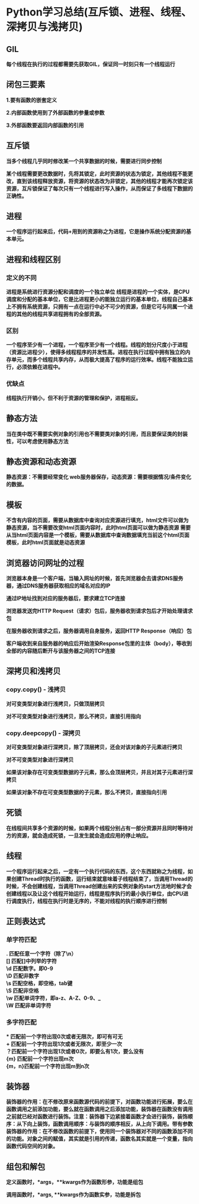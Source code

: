 <h1>Python学习总结(互斥锁、进程、线程、深拷贝与浅拷贝)</h1>
<h2>GIL</h2>
<p><b>每个线程在执行的过程都需要先获取GIL，保证同一时刻只有一个线程运行</b></p>
<h2>闭包三要素</h2>
<p><b>1.要有函数的嵌套定义</b></p>
<p><b>2.内部函数使用到了外部函数的参量或参数</b></p>
<p><b>3.外部函数要返回内部函数的引用</b></p>
<h2>互斥锁</h2>
<p><b>当多个线程几乎同时修改某一个共享数据的时候，需要进行同步控制</b></p>
<p><b>某个线程需要更改数据时，先将其锁定，此时资源的状态为锁定，其他线程不能更改，直到该线程释放资源，将资源的状态改为非锁定，其他的线程才能再次锁定该资源，互斥锁保证了每次只有一个线程进行写入操作，从而保证了多线程下数据的正确性。</b></p>
<h2>进程</h2>
<p><b>一个程序运行起来后，代码+用到的资源称之为进程，它是操作系统分配资源的基本单元。</b></p>
<h2>进程和线程区别</h2>
<h3>定义的不同</h3>
<p><b>进程是系统进行资源分配和调度的一个独立单位
线程是进程的一个实体，是CPU调度和分配的基本单位，它是比进程更小的能独立运行的基本单位，线程自己基本上不拥有系统资源，只拥有一点在运行中必不可少的资源，但是它可与同属一个进程的其他的线程共享进程拥有的全部资源。</b></p>
<h3>区别</h3>
<p><b>一个程序至少有一个进程，一个程序至少有一个线程。线程的划分尺度小于进程（资源比进程少），使得多线程程序的并发性高。进程在执行过程中拥有独立的内存单元，而多个线程共享内存，从而极大提高了程序的运行效率。线程不能独立运行，必须依赖在进程中。</b></p>
<h3>优缺点</h3>
<p><b>线程执行开销小，但不利于资源的管理和保护，进程相反。</b></p>
<h2>静态方法</h2>
<p><b>当在类中既不需要实例对象的引用也不需要类对象的引用，而且要保证类的封装性，可以考虑使用静态方法</b></p>
<h2>静态资源和动态资源</h2>
<p><b>静态资源：不需要经常变化 web服务器保存，动态资源：需要根据情况/条件变化的数据。</b></p>
<h2>模板</h2>
<p><b>不含有内容的页面，需要从数据库中查询对应资源进行填充，html文件可以做为静态资源，当不需要改变html页面内容时，此时html页面可以做为静态资源
需要从当html页面内容是一个模板，需要从数据库中查询数据填充当前这个html页面模板，此时html页面就是动态资源</b></p>
<h2>浏览器访问网址的过程</h2>
<p><b>浏览器本身是一个客户端，当输入网址的时候，首先浏览器会去请求DNS服务器，通过DNS服务器获取相应的域名对应的IP</b></p>
<p><b>通过IP地址找到对应的服务器后，要求建立TCP连接</b></p>
<p><b>浏览器发送完HTTP Request（请求）包后，服务器收到请求包后才开始处理请求包</b></p>
<p><b>在服务器收到请求之后，服务器调用自身服务，返回HTTP Response（响应）包</b></p>
<p><b>客户端收到来自服务器的响应后开始渲染Response包里的主体（body），等收到全部的内容随后断开与该服务器之间的TCP连接</b></p>
<h2>深拷贝和浅拷贝</h2>
<h3>copy.copy() - 浅拷贝</h3>
<p><b>对可变类型对象进行浅拷贝，只做顶层拷贝</b></p>
<p><b>对不可变类型对象进行浅拷贝，那么不拷贝，直接引用指向</b></p>
<h3>copy.deepcopy() - 深拷贝</h3>
<p><b>对可变类型对象进行深拷贝，除了顶层拷贝，还会对该对象的子元素进行拷贝</b></p>
<p><b>对不可变类型对象进行深拷贝</b></p>
<p><b>如果该对象存在可变类型数据的子元素，那么会顶层拷贝，并且对其子元素进行深拷贝</b></p>
<p><b>如果该对象不存在可变类型数据的子元素，那么不拷贝，直接指向引用</b></p>
<h2>死锁</h2>
<p><b>在线程间共享多个资源的时候，如果两个线程分别占有一部分资源并且同时等待对方的资源，就会造成死锁，一旦发生就会造成应用的停止响应。</b></p>
<h2>线程</h2>
<p><b>一个程序运行起来之后，一定有一个执行代码的东西，这个东西就称之为线程，如果创建Thread时执行的函数，运行结束就意味着子线程结束了，当调用Thread的时候，不会创建线程，当调用Thread创建出来的实例对象的start方法地时候才会创建线程以及让这个线程开始运行，线程是程序执行的最小执行单位，由CPU进行调度执行，线程在执行时是无序的，不能对线程的执行顺序进行控制</b></p>
<h2>正则表达式</h2>
<h3>单字符匹配</h3>
<p><b>
. 匹配任意一个字符（除了\n）<br>
[] 匹配[]中列举的字符<br>
\d 匹配数字。即0-9<br>
\D 匹配非数字<br>
\s 匹配空格，即空格，tab键<br>
\S 匹配非空格<br>
\w 匹配单词字符，即a-z、A-Z、0-9、_<br>
\W 匹配非单词字符
</b></p>
<h3>多字符匹配</h3>
<p><b>
* 匹配前一个字符出现0次或者无限次，即可有可无<br/>
+ 匹配前一个字符出现1次或者无限次，即至少一次<br/>
？匹配前一个字符出现1次或者0次，即要么有1次，要么没有<br/>
{m} 匹配前一个字符出现m次<br/>
{m，n}匹配前一个字符出现m到n次<br/>
</b></p>
<h2>装饰器</h2>
<p><b>装饰器的作用：在不修改原来函数源代码的前提下，对函数功能进行拓展，要么在函数调用之前添加功能，要么就在函数调用之后添加功能，装饰器在函数没有调用之前就已经对函数进行装饰。注意：装饰器下边紧接着函数才会进行装饰，装饰顺序：从下向上装饰，函数调用顺序：与装饰的顺序相反，从上向下调用。带有参数装饰器的作用：在不修改函数的前提下，使用同一个装饰器对不同的函数添加不同的功能。对象之间的赋值，其实就是引用的传递，函数名其实就是一个变量，指向函数代码空间的对象。</b></p>
<h2>组包和解包</h2>
<p><b>定义函数时，*args，**kwargs作为函数形参，功能是组包</b></p>
<p><b>调用函数时，*args, **kwargs作为函数实参，功能是拆包</b></p>
